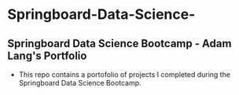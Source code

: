 # Springboard-Data-Science-

## Springboard Data Science Bootcamp - Adam Lang's Portfolio
* This repo contains a portofolio of projects I completed during the Springboard Data Science Bootcamp.
